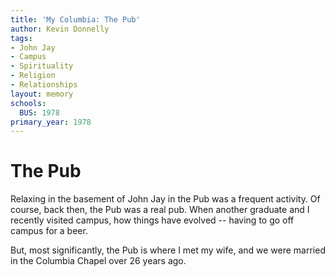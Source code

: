 ```yaml
---
title: 'My Columbia: The Pub'
author: Kevin Donnelly
tags:
- John Jay
- Campus
- Spirituality
- Religion
- Relationships
layout: memory
schools:
  BUS: 1978
primary_year: 1978
---
```

# The Pub

Relaxing in the basement of John Jay in the Pub was a frequent activity.  Of course, back then, the Pub was a real pub.  When another graduate and I recently visited campus, how things have evolved -- having to go off campus for a beer.

But, most significantly, the Pub is where I met my wife, and we were married in the Columbia Chapel over 26 years ago.
